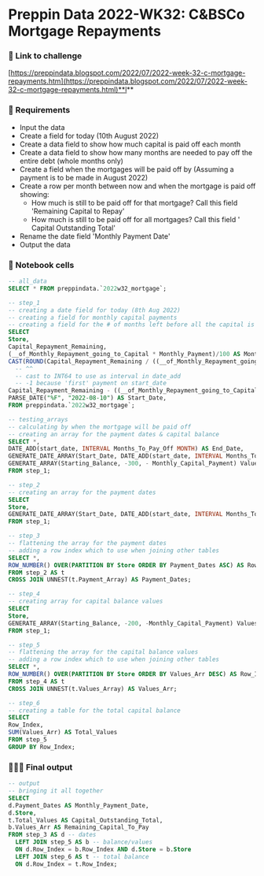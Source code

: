 # Preppin Data 2022-WK32: C&BSCo Mortgage Repayments

### **🔗 Link to challenge**
[https://preppindata.blogspot.com/2022/07/2022-week-32-c-mortgage-repayments.htm](https://preppindata.blogspot.com/2022/07/2022-week-32-c-mortgage-repayments.html)**l**


### **🎯 Requirements**
- Input the data
- Create a field for today (10th August 2022)
- Create a data field to show how much capital is paid off each month
- Create a data field to show how many months are needed to pay off the entire debt (whole months only)
- Create a field when the mortgages will be paid off by (Assuming a payment is to be made in August 2022)
- Create a row per month between now and when the mortgage is paid off showing:
  - How much is still to be paid off for that mortgage? Call this field 'Remaining Capital to Repay'
  - How much is still to be paid off for all mortgages? Call this field ' Capital Outstanding Total'
- Rename the date field 'Monthly Payment Date'
- Output the data

### **📒 Notebook cells**

```sql
-- all_data
SELECT * FROM preppindata.`2022w32_mortgage`;
```

```sql
-- step_1
-- creating a date field for today (8th Aug 2022)
-- creating a field for monthly capital payments
-- creating a field for the # of months left before all the capital is paid off
SELECT
Store,
Capital_Repayment_Remaining,
(__of_Monthly_Repayment_going_to_Capital * Monthly_Payment)/100 AS Monthly_Capital_Payment,
CAST(ROUND(Capital_Repayment_Remaining / ((__of_Monthly_Repayment_going_to_Capital * Monthly_Payment)/100)-1) AS INT64) AS Months_To_Pay_Off, 
  -- ^^
  -- cast to INT64 to use as interval in date_add
  -- -1 because 'first' payment on start_date
Capital_Repayment_Remaining - ((__of_Monthly_Repayment_going_to_Capital * Monthly_Payment)/100) AS Starting_Balance,
PARSE_DATE("%F", "2022-08-10") AS Start_Date,
FROM preppindata.`2022w32_mortgage`;
```

```sql
-- testing_arrays
-- calculating by when the mortgage will be paid off
-- creating an array for the payment dates & capital balance
SELECT *,
DATE_ADD(start_date, INTERVAL Months_To_Pay_Off MONTH) AS End_Date,
GENERATE_DATE_ARRAY(Start_Date, DATE_ADD(start_date, INTERVAL Months_To_Pay_Off MONTH), INTERVAL 1 MONTH) AS Payment_Array,
GENERATE_ARRAY(Starting_Balance, -300, - Monthly_Capital_Payment) Values_Array
FROM step_1;

```

```sql
-- step_2
-- creating an array for the payment dates 
SELECT
Store,
GENERATE_DATE_ARRAY(Start_Date, DATE_ADD(start_date, INTERVAL Months_To_Pay_Off MONTH), INTERVAL 1 MONTH) AS Payment_Array,
FROM step_1;
```

```sql
-- step_3
-- flattening the array for the payment dates
-- adding a row index which to use when joining other tables
SELECT *,
ROW_NUMBER() OVER(PARTITION BY Store ORDER BY Payment_Dates ASC) AS Row_Index
FROM step_2 AS t 
CROSS JOIN UNNEST(t.Payment_Array) AS Payment_Dates;

```

```sql
-- step_4
-- creating array for capital balance values
SELECT
Store,
GENERATE_ARRAY(Starting_Balance, -200, -Monthly_Capital_Payment) Values_Array
FROM step_1;
```

```sql
-- step_5
-- flattening the array for the capital balance values
-- adding a row index which to use when joining other tables
SELECT *,
ROW_NUMBER() OVER(PARTITION BY Store ORDER BY Values_Arr DESC) AS Row_Index
FROM step_4 AS t 
CROSS JOIN UNNEST(t.Values_Array) AS Values_Arr;
```

```sql
-- step_6
-- creating a table for the total capital balance
SELECT 
Row_Index,
SUM(Values_Arr) AS Total_Values
FROM step_5
GROUP BY Row_Index;
```


### 👩🏼‍💻 Final output

```sql
-- output
-- bringing it all together
SELECT 
d.Payment_Dates AS Monthly_Payment_Date,
d.Store,
t.Total_Values AS Capital_Outstanding_Total,
b.Values_Arr AS Remaining_Capital_To_Pay
FROM step_3 AS d -- dates
  LEFT JOIN step_5 AS b -- balance/values
  ON d.Row_Index = b.Row_Index AND d.Store = b.Store
  LEFT JOIN step_6 AS t -- total balance
  ON d.Row_Index = t.Row_Index;
```